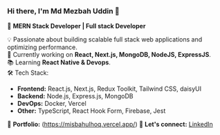 ### Hi there, I'm Md Mezbah Uddin 👋  

🚀 **MERN Stack Developer | Full stack Developer**  

💡 Passionate about building scalable full stack web applications and optimizing performance.  
🎯 Currently working on **React, Next.js, MongoDB, NodeJS, ExpressJS**.  
📚 Learning **React Native & Devops**.  
🛠️ Tech Stack:  
- **Frontend:** React.js, Next.js, Redux Toolkit, Tailwind CSS, daisyUI  
- **Backend:** Node.js, Express.js, MongoDB  
- **DevOps:** Docker, Vercel  
- **Other:** TypeScript, React Hook Form, Firebase, Jest 

📌 **Portfolio:** (https://misbahulhoq.vercel.app/) 
📩 **Let's connect:** [LinkedIn](https://www.linkedin.com/in/misbahulhoq/)


<!---
misbah-ul-hoq/misbah-ul-hoq is a ✨ special ✨ repository because its `README.md` (this file) appears on your GitHub profile.
You can click the Preview link to take a look at your changes.
--->
